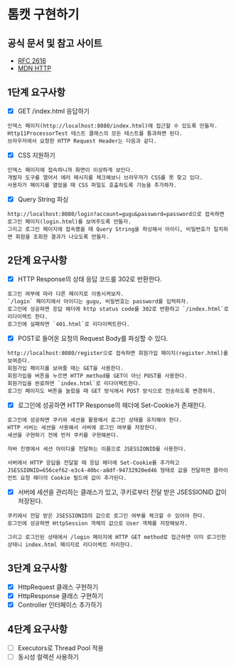 # 톰캣 구현하기

## 공식 문서 및 참고 사이트

- [RFC 2616](https://www.rfc-editor.org/rfc/rfc2616)
- [MDN HTTP](https://developer.mozilla.org/en-US/docs/Web/HTTP)

## 1단계 요구사항

- [x] GET /index.html 응답하기
```text
인덱스 페이지(http://localhost:8080/index.html)에 접근할 수 있도록 만들자.
Http11ProcessorTest 테스트 클래스의 모든 테스트를 통과하면 된다.
브라우저에서 요청한 HTTP Request Header는 다음과 같다.
```
- [x] CSS 지원하기
```text
인덱스 페이지에 접속하니까 화면이 이상하게 보인다.
개발자 도구를 열어서 에러 메시지를 체크해보니 브라우저가 CSS를 못 찾고 있다.
사용자가 페이지를 열었을 때 CSS 파일도 호출하도록 기능을 추가하자.
```
- [x] Query String 파싱
```text
http://localhost:8080/login?account=gugu&password=password으로 접속하면 로그인 페이지(login.html)를 보여주도록 만들자.
그리고 로그인 페이지에 접속했을 때 Query String을 파싱해서 아이디, 비밀번호가 일치하면 회원을 조회한 결과가 나오도록 만들자.
```

## 2단계 요구사항

- [x] HTTP Response의 상태 응답 코드를 302로 반환한다.
```text
로그인 여부에 따라 다른 페이지로 이동시켜보자.
`/login` 페이지에서 아이디는 gugu, 비밀번호는 password를 입력하자.
로그인에 성공하면 응답 헤더에 http status code를 302로 반환하고 `/index.html`로 리다이렉트 한다.
로그인에 실패하면 `401.html`로 리다이렉트한다.
```
- [x] POST로 들어온 요청의 Request Body를 파싱할 수 있다.
```text
http://localhost:8080/register으로 접속하면 회원가입 페이지(register.html)를 보여준다.
회원가입 페이지를 보여줄 때는 GET을 사용한다.
회원가입을 버튼을 누르면 HTTP method를 GET이 아닌 POST를 사용한다.
회원가입을 완료하면 `index.html`로 리다이렉트한다.
로그인 페이지도 버튼을 눌렀을 때 GET 방식에서 POST 방식으로 전송하도록 변경하자.
```
- [x] 로그인에 성공하면 HTTP Response의 헤더에 Set-Cookie가 존재한다.
```text
로그인에 성공하면 쿠키와 세션을 활용해서 로그인 상태를 유지해야 한다.
HTTP 서버는 세션을 사용해서 서버에 로그인 여부를 저장한다.
세션을 구현하기 전에 먼저 쿠키를 구현해본다.

자바 진영에서 세션 아이디를 전달하는 이름으로 JSESSIONID를 사용한다.

서버에서 HTTP 응답을 전달할 때 응답 헤더에 Set-Cookie를 추가하고 JSESSIONID=656cef62-e3c4-40bc-a8df-94732920ed46 형태로 값을 전달하면 클라이언트 요청 헤더의 Cookie 필드에 값이 추가된다.
```
- [x] 서버에 세션을 관리하는 클래스가 있고, 쿠키로부터 전달 받은 JSESSIONID 값이 저장된다.
```text
쿠키에서 전달 받은 JSESSIONID의 값으로 로그인 여부를 체크할 수 있어야 한다.
로그인에 성공하면 HttpSession 객체의 값으로 User 객체를 저장해보자.

그리고 로그인된 상태에서 /login 페이지에 HTTP GET method로 접근하면 이미 로그인한 상태니 index.html 페이지로 리다이렉트 처리한다.
```

## 3단계 요구사항

- [x] HttpRequest 클래스 구현하기
- [x] HttpResponse 클래스 구현하기
- [x] Controller 인터페이스 추가하기

## 4단계 요구사항

- [ ] Executors로 Thread Pool 적용
- [ ] 동시성 컬렉션 사용하기
